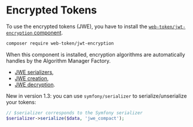 # Encrypted Tokens

To use the encrypted tokens \(JWE\), you have to install the [`web-token/jwt-encryption` component](https://github.com/web-token/jwt-encryption).

```bash
composer require web-token/jwt-encryption
```

When this component is installed, encryption algorithms are automatically handles by the Algorithm Manager Factory.

* [JWE serializers](jwe-serializers.md),
* [JWE creation](jwe-creation.md),
* [JWE decryption](jwe-decryption.md).

New in version 1.3: you can use `symfony/serializer` to serialize/unserialize your tokens:

```php
// $serializer corresponds to the Symfony serializer
$serializer->serialize($data, 'jwe_compact');
```

